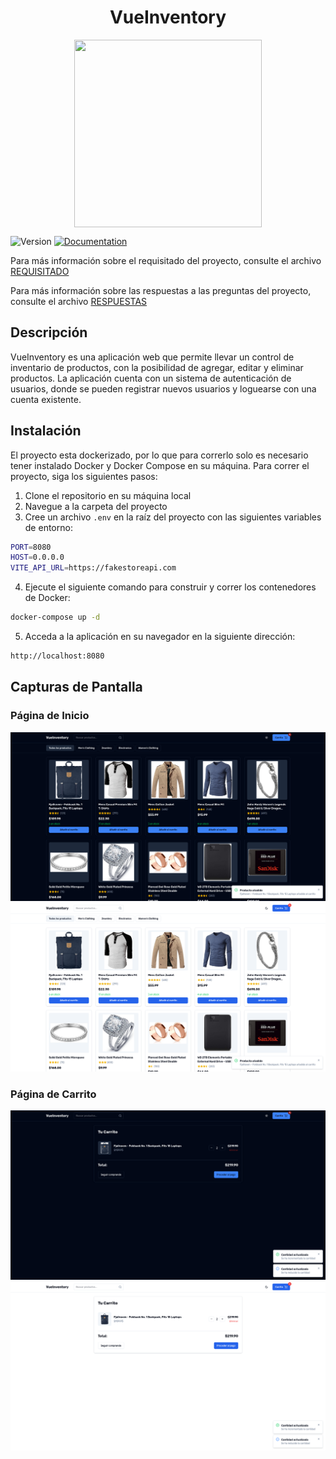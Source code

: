 <h1 align="center"> VueInventory </h1>
<div align="center">
  <image src="./resources/Logo.png" align="center" width="300" height="300" />
</div>
<p>
  <img alt="Version" src="https://img.shields.io/badge/version-1.0-blue.svg?cacheSeconds=2592000" />
  <a href="empty" target="_blank">
    <img alt="Documentation" src="https://img.shields.io/badge/documentation-yes-brightgreen.svg" />
  </a>
</p>

Para más información sobre el requisitado del proyecto, consulte el archivo [REQUISITADO](docs/requirements/README.md)

Para más información sobre las respuestas a las preguntas del proyecto, consulte el archivo [RESPUESTAS](docs/answers/README.md)

## Descripción

VueInventory es una aplicación web que permite llevar un control de inventario de productos, con la posibilidad de agregar, editar y eliminar productos. La aplicación cuenta con un sistema de autenticación de usuarios, donde se pueden registrar nuevos usuarios y loguearse con una cuenta existente.

## Instalación

El proyecto esta dockerizado, por lo que para correrlo solo es necesario tener instalado Docker y Docker Compose en su máquina. Para correr el proyecto, siga los siguientes pasos:

1. Clone el repositorio en su máquina local
2. Navegue a la carpeta del proyecto
3. Cree un archivo `.env` en la raíz del proyecto con las siguientes variables de entorno:

```sh
PORT=8080
HOST=0.0.0.0
VITE_API_URL=https://fakestoreapi.com
```

4. Ejecute el siguiente comando para construir y correr los contenedores de Docker:

```sh
docker-compose up -d
```

5. Acceda a la aplicación en su navegador en la siguiente dirección:

```sh
http://localhost:8080
```

## Capturas de Pantalla

### Página de Inicio
![Home](./resources/screenshots/MainPage.png)
![Home](./resources/screenshots/MainPageWhite.png)

### Página de Carrito
![Cart](./resources/screenshots/CartPage.png)
![Cart](./resources/screenshots/CartPageWhite.png)
